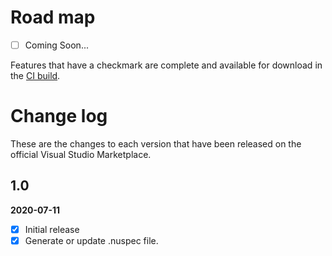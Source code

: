 # Road map

- [ ] Coming Soon...

Features that have a checkmark are complete and available for
download in the
[CI build](http://vsixgallery.com/extension/).

# Change log

These are the changes to each version that have been released
on the official Visual Studio Marketplace.

## 1.0

**2020-07-11**

- [x] Initial release
- [x] Generate or update .nuspec file.
